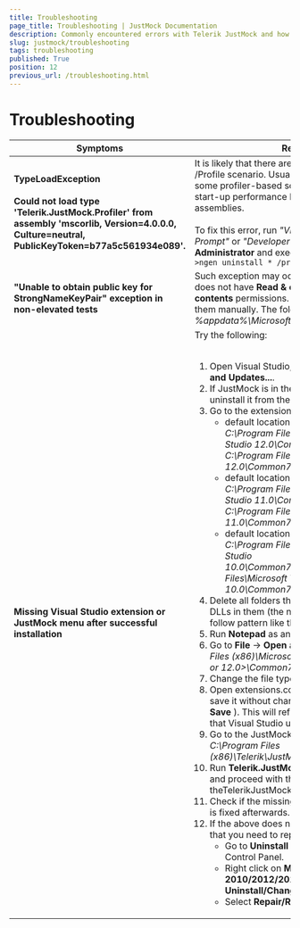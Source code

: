 ```yaml
---
title: Troubleshooting
page_title: Troubleshooting | JustMock Documentation
description: Commonly encountered errors with Telerik JustMock and how to resolve them.
slug: justmock/troubleshooting
tags: troubleshooting
published: True
position: 12
previous_url: /troubleshooting.html
---
```


# Troubleshooting


| Symptoms | Resolution |
| ------ | ------ |
| __TypeLoadException__  <br/><br/>__Could not load type 'Telerik.JustMock.Profiler' from assembly 'mscorlib, Version=4.0.0.0, Culture=neutral, PublicKeyToken=b77a5c561934e089'.__ |It is likely that there are NGENed assemblies for the /Profile scenario. Usually, this can happen when some profiler-based software tries to improve its start-up performance by NGENing system assemblies.<br/><br/>To fix this error, run *"Visual Studio Command Prompt"* or *"Developer Command Prompt"*  __as an Administrator__ and execute the following command:  <br/>`>ngen uninstall * /profile`|
| __"Unable to obtain public key for StrongNameKeyPair" exception in non-elevated tests__ |Such exception may occur if the Crypto\RSA folder does not have __Read & execute__ or __List folder contents__ permissions. To fix this you need to set them manually. The folder can be found at *%appdata%\Microsoft\Crypto\rsa* |
| __Missing Visual Studio extension or JustMock menu after successful installation__ |Try the following:<br/><br/> <ol><li>Open Visual Studio, go to __TOOLS__ -> __Extensions and Updates...__.</li><li>If JustMock is in the list of installed extensions, uninstall it from there.</li><li>Go to the extensions folder of Visual Studio:<ul><li>default location for __Visual Studio 2013__ : *C:\Program Files (x86)\Microsoft Visual Studio 12.0\Common7\IDE\Extensions or C:\Program Files\Microsoft Visual Studio 12.0\Common7\IDE\Extensions*</li><li>default location for __Visual Studio 2012__ : *C:\Program Files (x86)\Microsoft Visual Studio 11.0\Common7\IDE\Extensions or C:\Program Files\Microsoft Visual Studio 11.0\Common7\IDE\Extensions*</li><li>default location for __Visual Studio 2010__ : *C:\Program Files (x86)\Microsoft Visual Studio 10.0\Common7\IDE\ExtensionsorC:\Program Files\Microsoft Visual Studio 10.0\Common7\IDE\Extensions*</li></ul></li><li>Delete all folders that have __Telerik.JustMock.*__ DLLs in them (the name of the folders should follow pattern like this *"4uus3xan.ur4"* )</li><li>Run __Notepad__ as an Administrator.</li><li>Go to __File__ -> __Open__ and navigate to *C:\Program Files (x86)\Microsoft Visual Studio <10.0, 11.0 or 12.0>\Common7\IDE\Extensions* </li><li>Change the file types to *"All Files"* .</li><li>Open extensions.configurationchanged file and save it without changing anything in it( __File__ -> __Save__ ). This will refresh the list of extensions that Visual Studio uses.</li><li>Go to the JustMock install folder (default is: *C:\Program Files (x86)\Telerik\JustMock\Libraries* ).</li><li>Run __Telerik.JustMock.VS.vsix__ as administrator and proceed with the manual installation of theTelerikJustMockextension.</li><li>Check if the missing JustMock extension/menu is fixed afterwards.</li><li>If the above does not solve the issue, it is likely that you need to repair Visual Studio:<ul><li>Go to __Uninstall a Program__ from the Windows Control Panel.</li><li>Right click on __Microsoft Visual Studio 2010/2012/2013__ and select __Uninstall/Change__ .</li><li>Select __Repair/Reinstall__ from the options.</li></ul></li><ol>|

